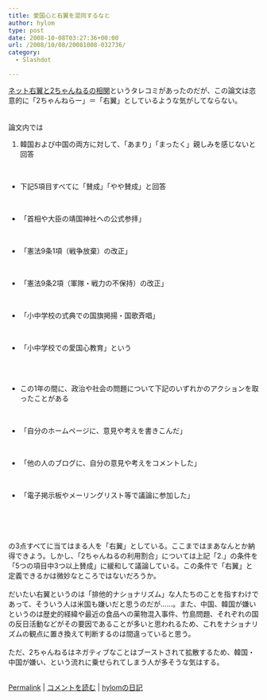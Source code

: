 ```yaml
---
title: 愛国心と右翼を混同するなと
author: hylom
type: post
date: 2008-10-08T03:27:36+00:00
url: /2008/10/08/20081008-032736/
category:
  - Slashdot

---
```

 [ネット右翼と2ちゃんねるの相関][1]というタレコミがあったのだが、この論文は恣意的に「2ちゃんねらー」＝「右翼」としているような気がしてならない。  
</br>   
論文内では</br> 

  1. 韓国および中国の両方に対して、「あまり」「まったく」親しみを感じないと回答 

</br> 

  * 下記5項目すべてに「賛成」「やや賛成」と回答 
</br> 

  * 「首相や大臣の靖国神社への公式参拝」 

</br> 

  * 「憲法9条1項（戦争放棄）の改正」 
</br> 

  * 「憲法9条2項（軍隊・戦力の不保持）の改正」 
</br> 

  * 「小中学校の式典での国旗掲揚・国歌斉唱」 
</br> 

  * 「小中学校での愛国心教育」という 
</br>  
</br> 

  * この1年の間に、政治や社会の問題について下記のいずれかのアクションを取ったことがある 
</br> 

  * 「自分のホームページに、意見や考えを書きこんだ」 

</br> 

  * 「他の人のブログに、自分の意見や考えをコメントした」 
</br> 

  * 「電子掲示板やメーリングリスト等で議論に参加した」 
</br>  
</br>  
</br>  
</br>   
の3点すべてに当てはまる人を「右翼」としている。ここまではまあなんとか納得できよう。しかし、「2ちゃんねるの利用割合」については上記「2.」の条件を「5つの項目中3つ以上賛成」に緩和して議論している。この条件で「右翼」と定義できるかは微妙なところではないだろうか。</br>  
</br>   
だいたい右翼というのは「排他的ナショナリズム」な人たちのことを指すわけであって、そういう人は米国も嫌いだと思うのだが……。また、中国、韓国が嫌いというのは歴史的経緯や最近の食品への薬物混入事件、竹島問題、それぞれの国の反日活動などがその要因であることが多いと思われるため、これをナショナリズムの観点に置き換えて判断するのは間違っていると思う。</br>  
</br>   
ただ、2ちゃんねるはネガティブなことはブーストされて拡散するため、韓国・中国が嫌い、という流れに乗せられてしまう人が多そうな気はする。</br>  
</br> 

   [Permalink][2] |    [コメントを読む][3] |    [hylomの日記][4] 

</br>

 [1]: http://slashdot.jp/firehose.pl?op=view&id=37006
 [2]: http://slashdot.jp/~hylom/journal/454622
 [3]: http://slashdot.jp/~hylom/journal/454622#acomments
 [4]: http://slashdot.jp/~hylom/journal/
